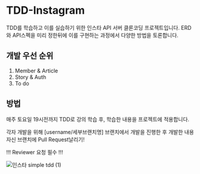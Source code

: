 # TDD-Instagram
TDD를 학습하고 이를 실습하기 위한 인스타 API 서버 클론코딩 프로젝트입니다.
ERD와 API스펙을 미리 정한뒤에 이를 구현하는 과정에서 다양한 방법을 토론합니다.

## 개발 우선 순위
1. Member & Article
2. Story & Auth
3. To do

## 방법
매주 토요일 19시전까지 TDD로 강의 학습 후, 학습한 내용을 프로젝트에 적용합니다.

각자 개발을 위해 [username/세부브랜치명] 브랜치에서 개발을 진행한 후
개발한 내용 자신 브랜치에 Pull Request날리기! 

!!! Reviewer 요청 필수 !!!


![인스타 simple tdd (1)](https://github.com/KNU-HAEDAL/TDD-Instagram/assets/112597963/78ca5760-0540-4022-a854-7b75bf25d45f)
